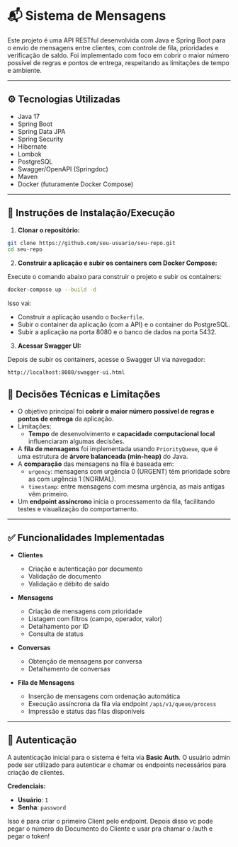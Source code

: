 
# 📬 Sistema de Mensagens

Este projeto é uma API RESTful desenvolvida com Java e Spring Boot para o envio de mensagens entre clientes, com controle de fila, prioridades e verificação de saldo. Foi implementado com foco em cobrir o maior número possível de regras e pontos de entrega, respeitando as limitações de tempo e ambiente.

---

## ⚙️ Tecnologias Utilizadas

- Java 17  
- Spring Boot  
- Spring Data JPA  
- Spring Security
- Hibernate  
- Lombok  
- PostgreSQL  
- Swagger/OpenAPI (Springdoc)  
- Maven  
- Docker (futuramente Docker Compose)  

---

## 🚀 Instruções de Instalação/Execução

1. **Clonar o repositório:**

```bash
git clone https://github.com/seu-usuario/seu-repo.git
cd seu-repo
```

2. **Construir a aplicação e subir os containers com Docker Compose:**

Execute o comando abaixo para construir o projeto e subir os containers:

```bash
docker-compose up --build -d
```

Isso vai:
- Construir a aplicação usando o `Dockerfile`.
- Subir o container da aplicação (com a API) e o container do PostgreSQL.
- Subir a aplicação na porta 8080 e o banco de dados na porta 5432.

3. **Acessar Swagger UI:**

Depois de subir os containers, acesse o Swagger UI via navegador:

```
http://localhost:8080/swagger-ui.html
```

## 🧠 Decisões Técnicas e Limitações

- O objetivo principal foi **cobrir o maior número possível de regras e pontos de entrega** da aplicação.  
- Limitações:
  - **Tempo** de desenvolvimento e **capacidade computacional local** influenciaram algumas decisões.
- A **fila de mensagens** foi implementada usando `PriorityQueue`, que é uma estrutura de **árvore balanceada (min-heap)** do Java.  
- A **comparação** das mensagens na fila é baseada em:
  - `urgency`: mensagens com urgência 0 (URGENT) têm prioridade sobre as com urgência 1 (NORMAL).  
  - `timestamp`: entre mensagens com mesma urgência, as mais antigas vêm primeiro.  
- Um **endpoint assíncrono** inicia o processamento da fila, facilitando testes e visualização do comportamento.

---

## ✅ Funcionalidades Implementadas

- **Clientes**
  - Criação e autenticação por documento  
  - Validação de documento  
  - Validação e débito de saldo  

- **Mensagens**
  - Criação de mensagens com prioridade  
  - Listagem com filtros (campo, operador, valor)  
  - Detalhamento por ID  
  - Consulta de status  

- **Conversas**
  - Obtenção de mensagens por conversa  
  - Detalhamento de conversas  

- **Fila de Mensagens**
  - Inserção de mensagens com ordenação automática  
  - Execução assíncrona da fila via endpoint `/api/v1/queue/process`  
  - Impressão e status das filas disponíveis  

---

## 🔑 Autenticação

A autenticação inicial para o sistema é feita via **Basic Auth**. O usuário admin pode ser utilizado para autenticar e chamar os endpoints necessários para criação de clientes.

**Credenciais:**
- **Usuário**: `1`
- **Senha**: `password`

Isso é para criar o primeiro Client pelo endpoint. Depois disso vc pode pegar o número do Documento do Cliente e usar pra chamar o /auth e pegar o token!
